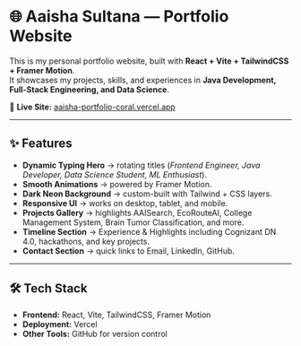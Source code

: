 # 🌐 Aaisha Sultana — Portfolio Website

This is my personal portfolio website, built with **React + Vite + TailwindCSS + Framer Motion**.  
It showcases my projects, skills, and experiences in **Java Development, Full-Stack Engineering, and Data Science**.

🚀 **Live Site:** [aaisha-portfolio-coral.vercel.app](https://aaisha-portfolio-coral.vercel.app/)

---

## ✨ Features

- **Dynamic Typing Hero** → rotating titles (*Frontend Engineer, Java Developer, Data Science Student, ML Enthusiast*).
- **Smooth Animations** → powered by Framer Motion.
- **Dark Neon Background** → custom-built with Tailwind + CSS layers.
- **Responsive UI** → works on desktop, tablet, and mobile.
- **Projects Gallery** → highlights AAISearch, EcoRouteAI, College Management System, Brain Tumor Classification, and more.
- **Timeline Section** → Experience & Highlights including Cognizant DN 4.0, hackathons, and key projects.
- **Contact Section** → quick links to Email, LinkedIn, GitHub.

---

## 🛠️ Tech Stack

- **Frontend:** React, Vite, TailwindCSS, Framer Motion
- **Deployment:** Vercel
- **Other Tools:** GitHub for version control
